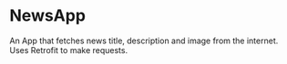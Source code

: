 # NewsApp
An App that fetches news title, description and image from the internet.
Uses Retrofit to make requests.

